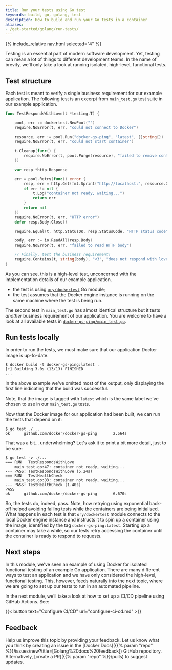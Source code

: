 ```yaml
---
title: Run your tests using Go test
keywords: build, go, golang, test
description: How to build and run your Go tests in a container
aliases:
- /get-started/golang/run-tests/
---
```


{% include_relative nav.html selected="4" %}

Testing is an essential part of modern software development. Yet, testing can mean a lot of things to different development teams. In the name of brevity, we'll only take a look at running isolated, high-level, functional tests.

## Test structure

Each test is meant to verify a single business requirement for our example application. The following test is an excerpt from `main_test.go` test suite in our example application.


```go
func TestRespondsWithLove(t *testing.T) {

	pool, err := dockertest.NewPool("")
	require.NoError(t, err, "could not connect to Docker")

	resource, err := pool.Run("docker-gs-ping", "latest", []string{})
	require.NoError(t, err, "could not start container")

	t.Cleanup(func() {
		require.NoError(t, pool.Purge(resource), "failed to remove container")
	})

	var resp *http.Response

	err = pool.Retry(func() error {
		resp, err = http.Get(fmt.Sprint("http://localhost:", resource.GetPort("8080/tcp"), "/"))
		if err != nil {
			t.Log("container not ready, waiting...")
			return err
		}
		return nil
	})
	require.NoError(t, err, "HTTP error")
	defer resp.Body.Close()

	require.Equal(t, http.StatusOK, resp.StatusCode, "HTTP status code")

	body, err := io.ReadAll(resp.Body)
	require.NoError(t, err, "failed to read HTTP body")

	// Finally, test the business requirement!
	require.Contains(t, string(body), "<3", "does not respond with love?")
}
```


As you can see, this is a high-level test, unconcerned with the implementation details of our example application.

* the test is using [`ory/dockertest`](https://github.com/ory/dockertest) Go module;
* the test assumes that the Docker engine instance is running on the same machine where the test is being run.

The second test in `main_test.go` has almost identical structure but it tests _another_ business requirement of our application. You are welcome to have a look at all available tests in [`docker-gs-ping/main_test.go`](https://github.com/docker/docker-gs-ping/blob/main/main_test.go).

## Run tests locally

In order to run the tests, we must make sure that our application Docker image is up-to-date.

```console
$ docker build -t docker-gs-ping:latest .
[+] Building 3.0s (13/13) FINISHED
...
```

In the above example we've omitted most of the output, only displaying the first line indicating that the build was successful.

Note, that the image is tagged with `latest` which is the same label we've chosen to use in our `main_test.go` tests.

Now that the Docker image for our application had been built, we can run the tests that depend on it:

```console
$ go test ./...
ok      github.com/docker/docker-gs-ping       2.564s
```

That was a bit... underwhelming? Let's ask it to print a bit more detail, just to be sure:

```console
$ go test -v ./...
=== RUN   TestRespondsWithLove
    main_test.go:47: container not ready, waiting...
--- PASS: TestRespondsWithLove (5.24s)
=== RUN   TestHealthCheck
    main_test.go:83: container not ready, waiting...
--- PASS: TestHealthCheck (1.40s)
PASS
ok      github.com/docker/docker-gs-ping       6.670s
```

So, the tests do, indeed, pass. Note, how retrying using exponential back-off helped avoiding failing tests while the containers are being initialised. What happens in each test is that `ory/dockertest` module connects to the local Docker engine instance and instructs it to spin up a container using the image, identified by the tag `docker-gs-ping:latest`. Starting up a container may take a while, so our tests retry accessing the container until the container is ready to respond to requests.

## Next steps

In this module, we've seen an example of using Docker for isolated functional testing of an example Go application. There are many different ways to test an application and we have only considered the high-level, functional testing. This, however, feeds naturally into the next topic, where we are going to set up our tests to run in an automated pipeline.

In the next module, we’ll take a look at how to set up a CI/CD pipeline using GitHub Actions. See:

{{< button text="Configure CI/CD" url="configure-ci-cd.md" >}}

## Feedback

Help us improve this topic by providing your feedback. Let us know what you think by creating an issue in the [Docker Docs]({{% param "repo" %}}/issues/new?title=[Golang%20docs%20feedback]) GitHub repository. Alternatively, [create a PR]({{% param "repo" %}}/pulls) to suggest updates.